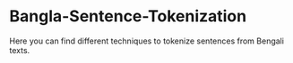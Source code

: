 # Bangla-Sentence-Tokenization
Here you can find different techniques to tokenize sentences from Bengali texts.
